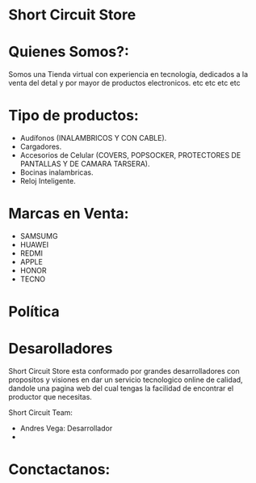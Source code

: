 # Short Circuit Store

  # Quienes Somos?:
  Somos una Tienda virtual con experiencia en tecnología, dedicados a la venta del detal y por mayor de productos electronicos. etc etc etc etc


  # Tipo de productos:
  
  - Audífonos (INALAMBRICOS Y CON CABLE).
  - Cargadores.
  - Accesorios de Celular (COVERS, POPSOCKER, PROTECTORES DE PANTALLAS Y DE CAMARA TARSERA).
  - Bocinas inalambricas.
  - Reloj Inteligente. 

 # Marcas en Venta:
  - SAMSUMG
  - HUAWEI
  - REDMI
  - APPLE
  - HONOR
  - TECNO

# Política 


# Desarolladores
Short Circuit Store esta conformado por grandes desarrolladores con propositos y visiones en dar un servicio tecnologico online de calidad, dandole una pagina web del cual tengas la facilidad de encontrar el productor que necesitas.

Short Circuit Team:
- Andres Vega: Desarrollador
- 

# Conctactanos:

